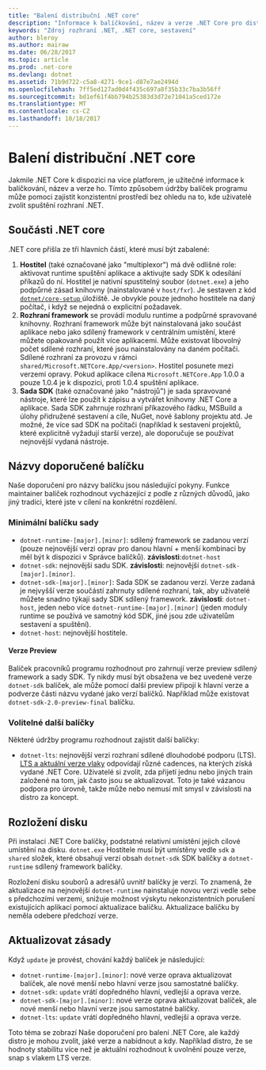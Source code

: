 ```yaml
---
title: "Balení distribuční .NET core"
description: "Informace k balíčkování, název a verze .NET Core pro distribuci."
keywords: "Zdroj rozhraní .NET, .NET core, sestavení"
author: bleroy
ms.author: mairaw
ms.date: 06/28/2017
ms.topic: article
ms.prod: .net-core
ms.devlang: dotnet
ms.assetid: 71b9d722-c5a8-4271-9ce1-d87e7ae2494d
ms.openlocfilehash: 7ff5ed127ad0d4f435c697a8f35b33c7ba3b56ff
ms.sourcegitcommit: bd1ef61f4bb794b25383d3d72e71041a5ced172e
ms.translationtype: MT
ms.contentlocale: cs-CZ
ms.lasthandoff: 10/18/2017
---
```

# <a name="net-core-distribution-packaging"></a>Balení distribuční .NET core

Jakmile .NET Core k dispozici na více platforem, je užitečné informace k balíčkování, název a verze ho. Tímto způsobem údržby balíček programu může pomoci zajistit konzistentní prostředí bez ohledu na to, kde uživatelé zvolit spuštění rozhraní .NET.

## <a name="net-core-components"></a>Součásti .NET core

.NET core přišla ze tří hlavních částí, které musí být zabalené:

1. **Hostitel** (také označované jako "multiplexor") má dvě odlišné role: aktivovat runtime spuštění aplikace a aktivujte sady SDK k odesílání příkazů do ní. Hostitel je nativní spustitelný soubor (`dotnet.exe`) a jeho podpůrné zásad knihovny (nainstalované v `host/fxr`). Je sestaven z kód [ `dotnet/core-setup` ](https://github.com/dotnet/core-setup/) úložiště. Je obvykle pouze jednoho hostitele na daný počítač, i když se nejedná o explicitní požadavek.
2. **Rozhraní framework** se provádí modulu runtime a podpůrné spravované knihovny. Rozhraní framework může být nainstalovaná jako součást aplikace nebo jako sdílený framework v centrálním umístění, které můžete opakovaně použít více aplikacemi. Může existovat libovolný počet sdílené rozhraní, které jsou nainstalovány na daném počítači. Sdílené rozhraní za provozu v rámci `shared/Microsoft.NETCore.App/<version>`. Hostitel posunete mezi verzemi opravy. Pokud aplikace cílena `Microsoft.NETCore.App` 1.0.0 a pouze 1.0.4 je k dispozici, proti 1.0.4 spuštění aplikace.
3. **Sada SDK** (také označované jako "nástrojů") je sada spravované nástroje, které lze použít k zápisu a vytvářet knihovny .NET Core a aplikace. Sada SDK zahrnuje rozhraní příkazového řádku, MSBuild a úlohy přidružené sestavení a cíle, NuGet, nové šablony projektu atd. Je možné, že více sad SDK na počítači (například k sestavení projektů, které explicitně vyžadují starší verze), ale doporučuje se používat nejnovější vydaná nástroje.

## <a name="recommended-package-names"></a>Názvy doporučené balíčku

Naše doporučení pro názvy balíčku jsou následující pokyny. Funkce maintainer balíček rozhodnout vycházející z podle z různých důvodů, jako jiný tradici, které jste v cílení na konkrétní rozdělení.

### <a name="minimum-package-set"></a>Minimální balíčku sady

* `dotnet-runtime-[major].[minor]`: sdílený framework se zadanou verzí (pouze nejnovější verzi oprav pro danou hlavní + menší kombinaci by měl být k dispozici v Správce balíčků). **závislosti**:`dotnet-host`
* `dotnet-sdk`: nejnovější sadu SDK. **závislosti**: nejnovější `dotnet-sdk-[major].[minor]`.
* `dotnet-sdk-[major].[minor]`: Sada SDK se zadanou verzí. Verze zadaná je nejvyšší verze součástí zahrnuty sdílené rozhraní, tak, aby uživatelé můžete snadno týkají sady SDK sdílený framework. **závislosti**: `dotnet-host`, jeden nebo více `dotnet-runtime-[major].[minor]` (jeden moduly runtime se používá ve samotný kód SDK, jiné jsou zde uživatelům sestavení a spuštění).
* `dotnet-host`: nejnovější hostitele.

#### <a name="preview-versions"></a>Verze Preview

Balíček pracovníků programu rozhodnout pro zahrnují verze preview sdílený framework a sady SDK. Ty nikdy musí být obsažena ve bez uvedené verze `dotnet-sdk` balíček, ale může pomocí další preview připojí k hlavní verze a podverze části názvu vydané jako verzí balíčků. Například může existovat `dotnet-sdk-2.0-preview-final` balíčku.

### <a name="optional-additional-packages"></a>Volitelné další balíčky

Některé údržby programu rozhodnout zajistit další balíčky:

* `dotnet-lts`: nejnovější verzi rozhraní sdílené dlouhodobé podporu (LTS). [LTS a aktuální verze vlaky](~/docs/core/versions/lts-current.md) odpovídají různé cadences, na kterých získá vydané .NET Core. Uživatelé si zvolit, zda přijetí jednu nebo jiných train založené na tom, jak často jsou se aktualizovat. Toto je také vázanou podpora pro úrovně, takže může nebo nemusí mít smysl v závislosti na distro za koncept.

## <a name="disk-layout"></a>Rozložení disku

Při instalaci .NET Core balíčky, podstatné relativní umístění jejich cílové umístění na disku.
`dotnet.exe` Hostitele musí být umístěny vedle `sdk` a `shared` složek, které obsahují verzí obsah `dotnet-sdk` SDK balíčky a `dotnet-runtime` sdílený framework balíčky.

Rozložení disku souborů a adresářů uvnitř balíčky je verzí. To znamená, že aktualizace na nejnovější `dotnet-runtime` nainstaluje novou verzi vedle sebe s předchozími verzemi, snižuje možnost výskytu nekonzistentních porušení existujících aplikací pomocí aktualizace balíčku. Aktualizace balíčku by neměla odebere předchozí verze.

## <a name="update-policies"></a>Aktualizovat zásady

Když `update` je provést, chování každý balíček je následující:

* `dotnet-runtime-[major].[minor]`: nové verze oprava aktualizovat balíček, ale nové menší nebo hlavní verze jsou samostatné balíčky.
* `dotnet-sdk`: `update` vrátí dopředného hlavní, vedlejší a oprava verze.
* `dotnet-sdk-[major].[minor]`: nové verze oprava aktualizovat balíček, ale nové menší nebo hlavní verze jsou samostatné balíčky.
* `dotnet-lts`: `update` vrátí dopředného hlavní, vedlejší a oprava verze.

Toto téma se zobrazí Naše doporučení pro balení .NET Core, ale každý distro je mohou zvolit, jaké verze a nabídnout a kdy. Například distro, že se hodnoty stabilitu více než je aktuální rozhodnout k uvolnění pouze verze, snap s vlakem LTS verze.